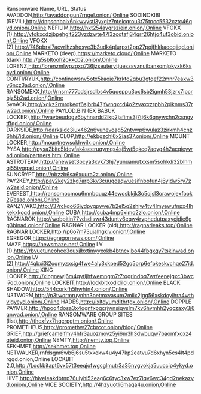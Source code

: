 Ransomware Name, URL, Status
AVADDON,http://avaddongun7rngel.onion/,Online
SODINOKIBI (REVIL),http://dnpscnbaix6nkwvystl3yxglz7nteicqrou3t75tpcc5532cztc46qyd.onion/,Online
NEFILIM,http://hxt254aygrsziejn.onion/,Online
VFOKX (1),http://vfokxcdzjbpehgit223vzdzwte47l3zcqtafj34qrr26htjo4uf3obid.onion/,Online
VFOKX (2),http://746pbrxl7acvrlhzshosye3b3udk4plurpxt2pp27pojfhkkaooqiiqd.onion/,Online
MARKETO (deep),https://marketo.cloud/,Online
MARKETO (dark),http://g5sbltooh2okkcb2.onion/,Online
LORENZ,http://lorenzmlwpzgxq736jzseuterytjueszsvznuibanxomlpkyxk6ksoyd.onion/,Online
CONTI/RYUK,http://continewsnv5otx5kaoje7krkto2qbu3gtqef22mnr7eaxw3y6ncz3ad.onion/,Online
RANSOMEXX,http://rnsm777cdsjrsdlbs4v5qoeppu3px6sb2igmh53jzrx7ipcrbjz5b2ad.onion/,Online
SynACK,http://xqkz2rmrqkeqf6sjbrb47jfwnqxcd4o2zvaxxzrpbh2piknms37rw2ad.onion/,Online
PAYLOD.BIN (EX BABUK LOCKER),http://wavbeudogz6byhnardd2lkp2jafims3j7tj6k6qnywchn2csngvtffqd.onion/,Online
DARKSIDE,http://darksidc3iux462n6yunevoag52ntvwp6wulaz3zirkmh4cnz6hhj7id.onion/,Online
CLOP,http://ekbgzchl6x2ias37.onion/,Online
MOUNT LOCKER,http://mountnewsokhwilx.onion/,Online
PYSA,http://pysa2bitc5ldeyfak4seeruqymqs4sj5wt5qkcq7aoyg4h2acqieywad.onion/partners.html,Online
ASTROTEAM,http://anewset3pcya3xvk73hj7yunuamutxxsm5sohkdi32blhmql55tvgqad.onion/,Online
SUNCRYPT,http://nbzzb6sa6xuura2z.onion/,Online
PAY2KEY,http://pay2key2zkg7arp3kv3cuugdaqwuesifnbofun4j6yjdw5ry7zw2asid.onion/,Online
EVEREST,http://ransomocmou6mnbquqz44ewosbkjk3o5qjsl3orawojexfook2j7esad.onion/,Online
RANZY/AKO,http://37rckgo66iydpvgpwve7b2el5q2zhjw4tv4lmyewufnpx4lhkekxkoqd.onion/,Online
CUBA,http://cuba4mp6ximo2zlo.onion/,Online
RAGNAROK,http://wobpitin77vdsdiswr43duntv6eqw4rvphedutpaxycjdie6gg3binad.onion/,Online
RAGNAR LOCKER (old),http://ragnarleaks.top/,Online
RAGNAR LOCKER,http://p6o7m73ujalhgkiv.onion/,Online
EGREGOR,https://egregornews.com/,Online
MAZE,https://newsmaze.net/,Online
LV (1),http://rbvuetuneohce3ouxjlbxtimyyxokb4btncxjbo44fbgxqy7tskinwad.onion,Online
LV (2),http://4qbxi3i2oqmyzxsjg4fwe4aly3xkped52gq5orp6efpkeskvchqe27id.onion/,Online
XING LOCKER,http://xingnewj6m4qytljhfwemngm7r7rogrindbq7wrfeepejgxc3bwci7qd.onion/,Online
LOCKBIT,http://lockbitkodidilol.onion/,Online
BLACK SHADOW,http://544corkfh5hwhtn4.onion/,Online
N3TW0RM,http://n3twormruynhn3oetmxvasum2miix2jgg56xskdoyihra4wthvlgyeyd.onion/,Online
HADES,http://ixltdyumdlthrtgx.onion/,Online
DOPPLE PAYMER,http://hpoo4dosa3x4ognfxpqcrjwnsigvslm7kv6hvmhh2yqczaxy3j6qnwad.onion/,Online
RANSOMWARE GROUP SITES (list),http://thexfvx7hqcrpgtm.onion/,Online
PROMETHEUS,http://promethw27cbrcot.onion/blog/,Online
GRIEF,http://griefcameifmv4hfr3auozmovz5yi6m3h3dwbuqw7baomfxoxz4qteid.onion,Online
NEMTY,http://nemty.top,Online
SEKHMET,http://sekhmet.top,Online
NETWALKER,rnfdsgm6wb6j6su5txkekw4u4y47kp2eatvu7d6xhyn5cs4lt4pdrqqd.onion,Online
LOCKBIT 2.0,http://Lockbitapt6vx57t3eeqjofwgcglmutr3a35nygvokja5uuccip4ykyd.onion,Online
HIVE,http://hiveleakdbtnp76ulyhi52eag6c6tyc3xw7ez7iqy6wc34gd2nekazyd.onion/,Online
VICE SOCIETY,http://4hzyuotli6maqa4u.onion,Online